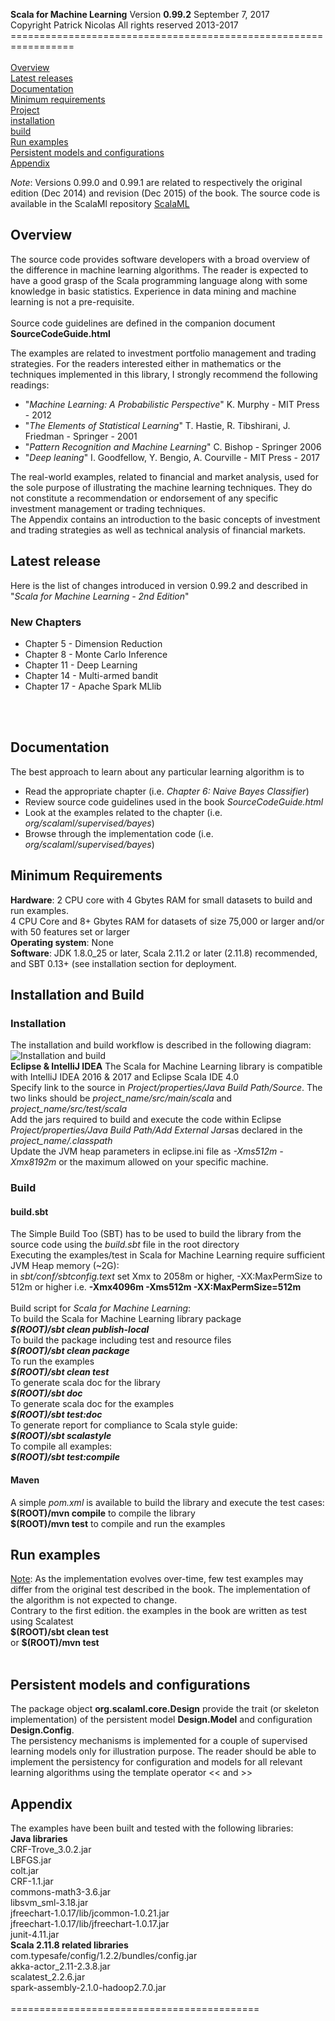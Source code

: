 <b>Scala for Machine Learning</b> Version <b>0.99.2</b> September 7, 2017<br>
Copyright Patrick Nicolas All rights reserved 2013-2017<br>
=================================================================<br>
<br>
<a href="#overview">Overview</a><br>
<a href="#latestRelease">Latest releases</a><br>
<a href="#documentation">Documentation</a><br>
<a href="#requirements">Minimum requirements</a><br>
<a href="#project">Project</a><br>
<a href="#installation">installation</a><br>
<a href="#build">build</a><br>
<a href="#run">Run examples</a><br>
<a href="#persistency">Persistent models and configurations</a><br>
<a href="#appendix">Appendix</a><br>

<i>Note</i>: Versions 0.99.0 and 0.99.1 are related to respectively the original edition (Dec 2014) and revision (Dec 2015) of the book. The source code is available in the ScalaMl repository
<a href="https://github.com/prnicolas/ScalaMl">ScalaML</a>

<h2 id="overview">Overview</h2>
The source code provides software developers with a broad overview of the difference in machine learning algorithms. The reader is expected to have a good grasp of the Scala programming language along with some knowledge in basic statistics. Experience in data mining and machine learning is not a pre-requisite.<br><br>
Source code guidelines are defined in the companion document <b>SourceCodeGuide.html</b><br>

The examples are related to investment portfolio management and trading strategies. For the readers interested either in mathematics or the techniques implemented in this library, I strongly recommend the following readings:
<ul>
<li>"<i>Machine Learning: A Probabilistic Perspective</i>" K. Murphy - MIT Press - 2012</li>
<li>"<i>The Elements of Statistical Learning</i>" T. Hastie, R. Tibshirani, J. Friedman - Springer - 2001</li>
<li>"<i>Pattern Recognition and Machine Learning</i>" C. Bishop - Springer 2006</li>
<li>"<i>Deep leaning</i>" I. Goodfellow, Y. Bengio, A. Courville - MIT Press - 2017</li>
</ul>
The real-world examples, related to financial and market analysis, used for the sole purpose of illustrating the machine learning techniques. They do not constitute a recommendation or endorsement of any specific investment management or trading techniques.<br>
The Appendix contains an introduction to the basic concepts of investment and trading strategies as well as technical analysis of financial markets.

<h2 id="latestRelease">Latest release</h2>
Here is the list of changes introduced in version 0.99.2 and described in "<i>Scala for Machine Learning - 2nd Edition</i>"
<br>
<h3>New Chapters</h3>
<ul>
<li>Chapter 5 - Dimension Reduction</li>
<li>Chapter 8 - Monte Carlo Inference</li>
<li>Chapter 11 - Deep Learning</li>
<li>Chapter 14 - Multi-armed bandit</li>
<li>Chapter 17 - Apache Spark MLlib</li>
</ul>
<br>
<br>
<h2 id="Documentation">Documentation</h2>
The best approach to learn about any particular learning algorithm is to
<ul>
<li>Read the appropriate chapter (i.e. <i>Chapter 6: Naive Bayes Classifier</i>)</li>
<li>Review source code guidelines used in the book <i>SourceCodeGuide.html</i></li>
<li>Look at the examples related to the chapter (i.e. <i>org/scalaml/supervised/bayes</i>)</li>
<li>Browse through the implementation code (i.e. <i>org/scalaml/supervised/bayes</i>)</li>
</ul>
<h2 id="requirements">Minimum Requirements</h2>
<b>Hardware</b>: 2 CPU core with 4 Gbytes RAM for small datasets to build and run examples.<br>
4 CPU Core and 8+ Gbytes RAM for datasets of size 75,000 or larger and/or with 50 features set or larger
<br>
<b>Operating system</b>: None<br>
<b>Software</b>: JDK 1.8.0_25 or later, Scala 2.11.2 or later (2.11.8) recommended, and SBT 0.13+ (see installation section for deployment.<br>

<h2 id="installationbuild">Installation and Build</h2>
<h3 id="installation">Installation</h3>
The installation and build workflow is described in the following diagram:<br>
<img src="images/8742OS_installation.png" alt="Installation and build"><br>
<b>Eclipse & IntelliJ IDEA</b>
The Scala for Machine Learning library is compatible with IntelliJ IDEA 2016 & 2017 and Eclipse Scala IDE 4.0<br>
Specify link to the source in <i>Project/properties/Java Build Path/Source</i>. The two links should be <i>project_name/src/main/scala</i> and <i>project_name/src/test/scala</i><br>
Add the jars required to build and execute the code within Eclipse <i>Project/properties/Java Build Path/Add External Jars</i>as declared in the <i>project_name/.classpath</i><br>
Update the JVM heap parameters in eclipse.ini file as <i>-Xms512m -Xmx8192m</i> or the maximum allowed on your specific machine.
<br>
<h3 id="build">Build</h3>
<h4>build.sbt</h4>
The Simple Build Too (SBT) has to be used to build the library from the source code using the <i>build.sbt</i> file in the root directory<br>
Executing the examples/test in Scala for Machine Learning require sufficient JVM Heap memory (~2G):<br>
in <i>sbt/conf/sbtconfig.text</i> set Xmx to 2058m or higher, -XX:MaxPermSize to 512m or higher i.e. <b>-Xmx4096m -Xms512m -XX:MaxPermSize=512m</b><br><br>
Build script for <i>Scala for Machine Learning</i>:<br>
To build the Scala for Machine Learning library package<br><i><b> $(ROOT)/sbt clean publish-local</b></i><br>
To build the package including test and resource files<br><i><b> $(ROOT)/sbt clean package</b></i><br>
To run the examples <br><i><b> $(ROOT)/sbt clean test</b></i><br>
To generate scala doc for the library<br><i><b> $(ROOT)/sbt doc</b></i><br>
To generate scala doc for the examples<br><i><b> $(ROOT)/sbt test:doc</b></i><br>
To generate report for compliance to Scala style guide:<br><b><i> $(ROOT)/sbt scalastyle</i></b><br>
To compile all examples:<br><i><b>$(ROOT)/sbt test:compile</b></i><br>
<h4>Maven</h4>
A simple <i>pom.xml</i> is available to build the library and execute the test cases:<br>
<b>$(ROOT)/mvn compile</b> to compile the library<br>
<b>$(ROOT)/mvn test</b> to compile and run the examples

<h2 id="run">Run examples</h2>
<u>Note</u>: As the implementation evolves over-time, few test examples may differ from the original test described in the book. The implementation of the algorithm is not expected to change.
<br>
Contrary to the first edition. the examples in the book are written as test using Scalatest<Br>
<b> $(ROOT)/sbt clean test</b><br>  or
<b>$(ROOT)/mvn test</b><br>
<br>
<h2 id="persistency">Persistent models and configurations</h2>
The package object <b>org.scalaml.core.Design</b> provide the trait (or skeleton implementation) of the persistent model <b>Design.Model</b> and configuration <b>Design.Config</b>.<br>
The persistency mechanisms is implemented for a couple of supervised learning models only for illustration purpose. The reader should be able to implement the persistency for configuration and models for all relevant learning algorithms using the template operator << and >> <br>

<h2 id="appendix">Appendix</h2>
The examples have been built and tested with the following libraries:<br>
<b>Java libraries</b><br>
CRF-Trove_3.0.2.jar<br>
LBFGS.jar<br>
colt.jar<br>
CRF-1.1.jar<br>
commons-math3-3.6.jar<br>
libsvm_sml-3.18.jar<br>
jfreechart-1.0.17/lib/jcommon-1.0.21.jar<br>
jfreechart-1.0.17/lib/jfreechart-1.0.17.jar<br>
junit-4.11.jar<br>
<b>Scala 2.11.8 related libraries</b><br>
com.typesafe/config/1.2.2/bundles/config.jar<br>
akka-actor_2.11-2.3.8.jar<br>
scalatest_2.2.6.jar<br>
spark-assembly-2.1.0-hadoop2.7.0.jar<br>
<br>
===========================================